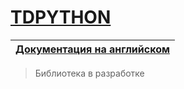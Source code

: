 # [TDPYTHON](https://github.com/DmitryRyumin/test_docs_python)

| [Документация на английском](https://github.com/DmitryRyumin/test_docs_python) |
|--------------------------------------------------------------------------------|

> Библиотека в разработке